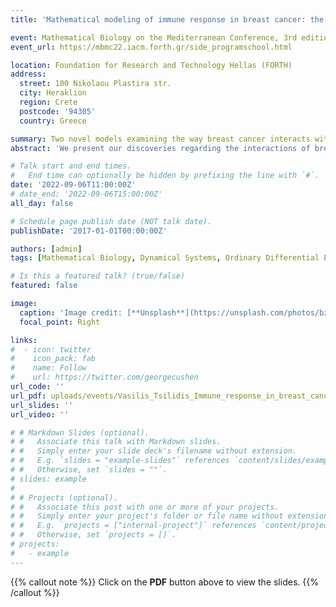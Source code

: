 ```yaml
---
title: 'Mathematical modeling of immune response in breast cancer: the effect of tBregs and rituximab'

event: Mathematical Biology on the Mediterranean Conference, 3rd edition
event_url: https://mbmc22.iacm.forth.gr/side_programschool.html

location: Foundation for Research and Technology Hellas (FORTH)
address:
  street: 100 Nikolaou Plastira str.
  city: Heraklion
  region: Crete
  postcode: '94305'
  country: Greece

summary: Two novel models examining the way breast cancer interacts with immune cells.
abstract: 'We present our discoveries regarding the interactions of breast cancer and the immune system. In particular, we investigate the complex way tBregs, a newly discovered subgroup of B cells, interacts with the immune system. Additionally, we model the way NK cells lyse breast cancer cells. Finally, we test rituximab as a potential breast cancer cure.'

# Talk start and end times.
#   End time can optionally be hidden by prefixing the line with `#`.
date: '2022-09-06T11:00:00Z'
# date_end: '2022-09-06T15:00:00Z'
all_day: false

# Schedule page publish date (NOT talk date).
publishDate: '2017-01-01T00:00:00Z'

authors: [admin]
tags: [Mathematical Biology, Dynamical Systems, Ordinary Differential Equations]

# Is this a featured talk? (true/false)
featured: false

image:
  caption: 'Image credit: [**Unsplash**](https://unsplash.com/photos/bzdhc5b3Bxs)'
  focal_point: Right

links:
#  - icon: twitter
#    icon_pack: fab
#    name: Follow
#    url: https://twitter.com/georgecushen
url_code: ''
url_pdf: uploads/events/Vasilis_Tsilidis_Immune_response_in_breast_cancer_the_effect_of_tBregs_and_rituximab.pdf
url_slides: ''
url_video: ''

# # Markdown Slides (optional).
# #   Associate this talk with Markdown slides.
# #   Simply enter your slide deck's filename without extension.
# #   E.g. `slides = "example-slides"` references `content/slides/example-slides.md`.
# #   Otherwise, set `slides = ""`.
# slides: example
# 
# # Projects (optional).
# #   Associate this post with one or more of your projects.
# #   Simply enter your project's folder or file name without extension.
# #   E.g. `projects = ["internal-project"]` references `content/project/deep-learning/index.md`.
# #   Otherwise, set `projects = []`.
# projects:
#   - example
---
```


{{% callout note %}}
Click on the **PDF** button above to view the slides.
{{% /callout %}}

